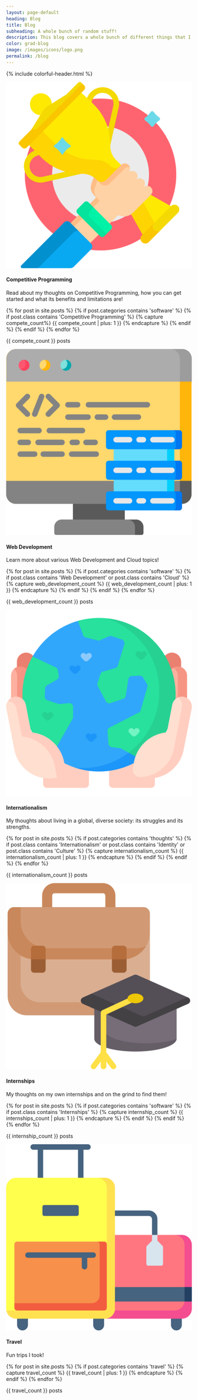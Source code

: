 ```yaml
---
layout: page-default
heading: Blog
title: Blog
subheading: A whole bunch of random stuff!
description: This blog covers a whole bunch of different things that I'm interested about - I hope that by reading this you get a bit more insight into who I am!
color: grad-blog
image: /images/icons/logo.png
permalink: /blog
---
```


{% include colorful-header.html %}

<div class="home-container">
  <div class="home-articles">
    <div class="home-wrapper">
      <div class="gem-box">
        <div class="competitive-programming" onclick="location.href='{{ site.baseurl }}/compete';">
          <img src="/images/icons/competitive-programming.svg" />
          <h4>Competitive Programming</h4>
          <p>Read about my thoughts on Competitive Programming, how you can get started and what its benefits and limitations are!</p>
          {% for post in site.posts %}
            {% if post.categories contains 'software' %}
              {% if post.class contains 'Competitive Programming' %}
                {% capture compete_count%} {{ compete_count | plus: 1 }} {% endcapture %}
              {% endif %}
            {% endif %}
          {% endfor %}
          <p class="no_of_posts">{{ compete_count }} posts</p>
        </div>
        <div class="web-development" onclick="location.href='{{ site.baseurl }}/web-development';">
            <img src="/images/icons/development.svg" />
            <h4>Web Development</h4>
            <p>Learn more about various Web Development and Cloud topics!</p>
            {% for post in site.posts %}
            {% if post.categories contains 'software' %}
              {% if post.class contains 'Web Development' or post.class contains 'Cloud' %}
                {% capture web_development_count %} {{ web_development_count | plus: 1 }} {% endcapture %}
              {% endif %}
            {% endif %}
          {% endfor %}
          <p class="no_of_posts">{{ web_development_count }} posts</p>
        </div>
        <div class="internationalism" onclick="location.href='{{ site.baseurl }}/internationalism';">
            <img src="/images/icons/internationalism.svg" />
            <h4>Internationalism</h4>
            <p>My thoughts about living in a global, diverse society: its struggles and its strengths.</p>
            {% for post in site.posts %}
            {% if post.categories contains 'thoughts' %}
              {% if post.class contains 'Internationalism' or post.class contains 'Identity' or post.class contains 'Culture' %}
                {% capture internationalism_count %} {{ internationalism_count | plus: 1 }} {% endcapture %}
              {% endif %}
            {% endif %}
          {% endfor %}
          <p class="no_of_posts">{{ internationalism_count }} posts</p>
        </div>
        <div class="internships" onclick="location.href='{{ site.baseurl }}/internships';">
          <img src="/images/icons/internships.svg" />
          <h4>Internships</h4>
          <p>My thoughts on my own internships and on the grind to find them!</p>
          {% for post in site.posts %}
            {% if post.categories contains 'software' %}
              {% if post.class contains 'Internships' %}
                {% capture internship_count %} {{ internships_count | plus: 1 }} {% endcapture %}
              {% endif %}
            {% endif %}
          {% endfor %}
          <p class="no_of_posts">{{ internship_count }} posts</p>
        </div>
        <div class="travel" onclick="location.href='{{ site.baseurl }}/travel';">
          <img src="/images/icons/travel.svg" />
          <h4>Travel</h4>
          <p>Fun trips I took!</p>
          {% for post in site.posts %}
            {% if post.categories contains 'travel' %}
                {% capture travel_count %} {{ travel_count | plus: 1 }} {% endcapture %}
            {% endif %}
          {% endfor %}
          <p class="no_of_posts">{{ travel_count }} posts</p>
        </div>
      </div>
    </div>
  </div>
</div>